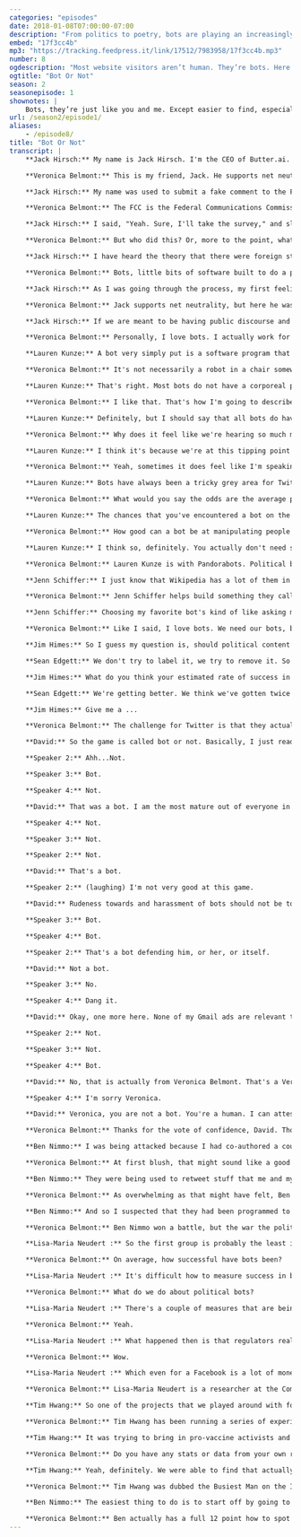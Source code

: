 ```yaml
---
categories: "episodes"
date: 2018-01-08T07:00:00-07:00
description: "From politics to poetry, bots are playing an increasingly visible role in culture. Veronica Belmont investigates the rise of social media bots with Lauren Kunze and Jenn Schiffer. Butter.ai’s Jack Hirsch talks about what happens when your profile is stolen by a political bot. Lisa-Maria Neudert measures how bots influence politics. Ben Nimmo teaches us how to spot and take down bot armies. And Tim Hwang explores how bots can connect us in surprising, and meaningful, new ways."
embed: "17f3cc4b"
mp3: "https://tracking.feedpress.it/link/17512/7983958/17f3cc4b.mp3"
number: 8
ogdescription: "Most website visitors aren’t human. They’re bots. Here’s how to spot them."
ogtitle: "Bot Or Not"
season: 2
seasonepisode: 1
shownotes: |
    Bots, they’re just like you and me. Except easier to find, especially on Twitter. :) [Here’s a handy guide to spotting bots in social media, plus the answers to the bot-or-not quiz you heard on the episode](https://blog.mozilla.org/internetcitizen/2018/01/08/irl-how-to-spot-a-bot/).
url: /season2/episode1/
aliases:
    - /episode8/
title: "Bot Or Not"
transcript: |
    **Jack Hirsch:** My name is Jack Hirsch. I'm the CEO of Butter.ai.

    **Veronica Belmont:** This is my friend, Jack. He supports net neutrality. Except, there's one problem.

    **Jack Hirsch:** My name was used to submit a fake comment to the FCC in favor of repealing net neutrality.

    **Veronica Belmont:** The FCC is the Federal Communications Commission in America. In December, they voted to kill rules that were in place to protect a free and open internet. In the months leading up to the vote the public logged more than 22 million comments on the FCC's website. They were overwhelmingly in favor of keeping those rules intact, but buried within those legitimate comments were millions of fraudulent ones. Comments from dead people, from made-up email addresses. I even saw one from Luke Skywalker. And they come from people like Jack, whose real identities were taken to attack net neutrality with fake messages supporting repeal. Jack only learned about this when the Wall Street Journal contacted him with a very targeted survey.

    **Jack Hirsch:** I said, "Yeah. Sure, I'll take the survey," and slowly walked me down a more and more horrific path where it was like, "Is your name Jack Hirsch?" "Yes, it is." "Are you the CEO of this company?" "Yes, I am." "Is this your home address?" I was like, "Okay, Wall Street Journal you're getting a bit creepy." Then they showed me in the survey a comment that said something along the lines of, "I want to ... I am in favor of repealing this Obama-era overreach of federal government oversight of our telecommunications industry." "Did you submit this comment?" I said, "Absolutely not." It was exactly the opposite.

    **Veronica Belmont:** But who did this? Or, more to the point, what did this?

    **Jack Hirsch:** I have heard the theory that there were foreign state actors using bots to submit comments opposing or in favor of certain bits of legislation.

    **Veronica Belmont:** Bots, little bits of software built to do a programmer's bidding, used in this case, to spam the FCC website.

    **Jack Hirsch:** As I was going through the process, my first feeling was sort of disbelief and then led quickly to you know sort of just confusion and disgust.

    **Veronica Belmont:** Jack supports net neutrality, but here he was on the record saying just the opposite, all thanks to a bot. Now he wonders what else is being influenced by a network of bots. Can we trust that our institutions are hearing from and listening to the actual voice of the people?

    **Jack Hirsch:** If we are meant to be having public discourse and we want to use the internet as a tool to enable that, how do we make that happen in a safe way?

    **Veronica Belmont:** Personally, I love bots. I actually work for a company that makes a bot. When I think of bots, I think of bots that help people suffering from mental health issues. I think of business bots that make for better customer service. Good bots also helped organizations mobilize and gather real submissions from real people during the FCC's net neutrality debate. But the bad bots created a scandal. A story like Jack's makes it easy to hate bots. They tamper with our politics. Russian bots attempted to do just that during the 2016 US federal election. Bots will spam us. Bots will use fake identities and pretend to be us. Bots can go from being friendly minions to evil gremlins with a flick of a virtual switch. So what do we do about our bot problem? I'm Veronica Belmont and welcome to season two of IRL: Online Life is Real Life. An original podcast from Mozilla. Like me, Lauren Kunze works with bots. She's the CEO of Pandorabots and they're the world's largest developer of Chatbots. They've built more than 300,000 of them. We happen to know each other. It's a pretty small community.

    **Lauren Kunze:** A bot very simply put is a software program that runs automated tasks usually on the internet.

    **Veronica Belmont:** It's not necessarily a robot in a chair somewhere spamming me over Twitter?

    **Lauren Kunze:** That's right. Most bots do not have a corporeal presence.

    **Veronica Belmont:** I like that. That's how I'm going to describe it from now on. "This bot does not necessarily have a corporeal presence."

    **Lauren Kunze:** Definitely, but I should say that all bots do have a human behind them who programmed it. Once the program has been written it can be fully automated, so that doesn't mean that there's a human supervising everything, or people at Amazon reading in the middle of the night everything that you're saying to Alexa.

    **Veronica Belmont:** Why does it feel like we're hearing so much more about bots these days than previously?

    **Lauren Kunze:** I think it's because we're at this tipping point with social media in particular, where there have been a lot of automated accounts that are actually having a serious real-world impact, that are affecting policies, and politics.

    **Veronica Belmont:** Yeah, sometimes it does feel like I'm speaking to bots and not to humans. How much of an issue is this for Twitter?

    **Lauren Kunze:** Bots have always been a tricky grey area for Twitter in particular and the reason that I say it's a grey area is because some of the bots were really delightful. There's a poetry bot, and Shakespeare bots, and bots that engage with people that are very clever, but there are also bots that are malicious. This goes back to what we were saying earlier, which is that behind every bot there's a human.

    **Veronica Belmont:** What would you say the odds are the average person online has had a conversation with a bot without even realizing it?

    **Lauren Kunze:** The chances that you've encountered a bot on the internet in your routine internet activity are probably 100%. Whether it's some kind of spam email that you've been sent that was automated, or something retweeting you on Twitter, or a Facebook friend request from a profile that doesn't look real. So this is a very, very pervasive technology.

    **Veronica Belmont:** How good can a bot be at manipulating people's opinions, or political leanings, public policy? Can bots actually influence politics?

    **Lauren Kunze:** I think so, definitely. You actually don't need something that sophisticated to reinforce somebody's opinion. Simply repeating the same thing back to them and making them think that there are a lot of people and forces, because you've automated the spewing out of this rhetoric, can be tremendously powerful.

    **Veronica Belmont:** Lauren Kunze is with Pandorabots. Political bots are simply one kind of many, many kinds of bots you'll find online. Like Lauren mentioned, you're probably interacting with ordinary helpful bots all the time and you might not even know it. Like, have you tried Apple's Siri, or Amazon Echo's Voice Assistant? Those are bots. Hundreds of bots help maintain Wikipedia pages.

    **Jenn Schiffer:** I just know that Wikipedia has a lot of them in action. I know that there are bots that allow them to patrol edits. Let's say a celebrity had passed away, they have a bot that will track that page and flag it as potential for vandalism and revert anything that does happen.

    **Veronica Belmont:** Jenn Schiffer helps build something they call, Handy Bots, over at Glitch.com.

    **Jenn Schiffer:** Choosing my favorite bot's kind of like asking me what my favorite musician is. It changes all the time because there are so many bots for different moods. There are ones that take TV screen caps and add fake captions to it. There is a soft landscapes, which just shows these digital landscapes of pastel colors. There's a lot of bots that remind you to, "Oh, take a break." Like, "Drink some water." I also see bots that people are making to change behaviors in their like workspace. Bots in Slack that when you say, "Hey guys," reminds you, "Maybe don't use guys, it's not inclusive speech," which I think is pretty wild. As we are generating more and more data, we want to democratize that so it can be used for good and bots allow us to automate tasks that we otherwise would be spending precious time doing, instead of democratizing that data, or telling stories of that data. So I think in that sense bots are extremely valuable, especially as we gain more and more data and needs to use it to solve societal problems.

    **Veronica Belmont:** Like I said, I love bots. We need our bots, but because they're so fundamental to our online lives, we have to watch out for how they're subtly influencing us. After the 2016 US election, execs from Twitter were called to the US Congress to discuss their bot problem. It's been suggested that as much as 15% of Twitter users are bots and some of them were trying to game our election. Here's Congressman Jim Himes questioning Sean Edgett from Twitter.

    **Jim Himes:** So I guess my question is, should political content created on the one hand by algorithms, by bots, or by any other form of artificial intelligence, should that be labeled as such, and if that political content is generated by a foreign person, should it be labeled as such?

    **Sean Edgett:** We don't try to label it, we try to remove it. So when we're seeing automated accounts engaged in the activity that we're talking about today, the mass retweets, the mass replies, the mass liking of other tweets, we're removing those actors from the platform and because of the information we have behind the scenes, we can actually connect those accounts often times. So we're not just removing the one, we're removing the collective.

    **Jim Himes:** What do you think your estimated rate of success in removing bots is?

    **Sean Edgett:** We're getting better. We think we've gotten twice as good in the last year. We're challenging four million accounts a week, 450,000 a day.

    **Jim Himes:** Give me a ...

    **Veronica Belmont:** The challenge for Twitter is that they actually want some bots on their platform. Bots increase site traffic and that's obviously good for them, but when you leave the door open to some bots, the bad ones can creep in too. Have you ever been fooled by a bot? Telling the difference between a bot or not can be harder than you think. We quizzed a few people around the office to see how they'd do.

    **David:** So the game is called bot or not. Basically, I just read you a tweet and then you tell me if you think it was written by a bot or an actual human. First one off the top here, why are delis considered to be restaurants? Bot or not?

    **Speaker 2:** Ahh...Not.

    **Speaker 3:** Bot.

    **Speaker 4:** Not.

    **David:** That was a bot. I am the most mature out of everyone in my imaginary circle of friends. Bot or not?

    **Speaker 4:** Not.

    **Speaker 3:** Not.

    **Speaker 2:** Not.

    **David:** That's a bot.

    **Speaker 2:** (laughing) I'm not very good at this game.

    **David:** Rudeness towards and harassment of bots should not be tolerated because it can normalize such behavior in interactions with humans. Bot or not?

    **Speaker 3:** Bot.

    **Speaker 4:** Bot.

    **Speaker 2:** That's a bot defending him, or her, or itself.

    **David:** Not a bot.

    **Speaker 3:** No.

    **Speaker 4:** Dang it.

    **David:** Okay, one more here. None of my Gmail ads are relevant these days. It's like Google doesn't even know me anymore. Bot or not?

    **Speaker 2:** Not.

    **Speaker 3:** Not.

    **Speaker 4:** Bot.

    **David:** No, that is actually from Veronica Belmont. That's a Veronica Belmont tweet.

    **Speaker 4:** I'm sorry Veronica.

    **David:** Veronica, you are not a bot. You're a human. I can attest to that.

    **Veronica Belmont:** Thanks for the vote of confidence, David. Though, I find it oddly flattering that I passed for a bot. How about you at home, were you playing along and trying to guess? How about I toss a few more tweets at you during the episode and you can keep score? Here's one to get us started. Ready? All right, here we go. A Congressman is standing perfectly still in a bolt of lightning. Well, bot or not? Keep track of your guesses and I'll give you the answers at the end of the episode. Aside from spreading propaganda and sowing chaos in online discussions, sometimes a bot army will zero in on individuals. Ben Nimmo knows firsthand what happens when you make a bot angry. He's a Senior Fellow at the Atlantic Council's Digital Forensic Research Lab. DFR Lab for short. His job is to stop bots and anything else from spreading lies. So, of course, he became a target.

    **Ben Nimmo:** I was being attacked because I had co-authored a couple of posts on Russian disinformation in America and I had exposed pro-Russian political botnets and manipulation in America. So what had happened was somebody had taken the profile page of one of my colleagues and created an exact copy of it and then they'd used that account to tweet that I had died that morning. Then they used another botnet to retweet that about 13,000 times. I didn't feel too threatened, but what really got to me was that I started getting messages from my colleagues and from my friends asking if I was okay. They had got scared and that got me increasingly angry and increasingly determined to do something about this. What then happened was the Atlantic Council, of which my team, the DFR Lab is apart, tweeted its own tweets advertising our story on the Russian botnet that we'd identified. They started getting the same treatment from the botnet. They got massive volumes of retweets and very, very quickly. In their case, by the end of the day they had had 106,000 retweets on a single post.

    **Veronica Belmont:** At first blush, that might sound like a good thing, an army of bots promoting your content on social, but that's not what's happening here.

    **Ben Nimmo:** They were being used to retweet stuff that me and my colleagues were tweeting, so that me and my colleagues would see our notifications effectively melting down. It's insane to watch and if you're not aware of what's going on, it's very spooky and it can be quite alarming.

    **Veronica Belmont:** As overwhelming as that might have felt, Ben wasn't about to let these bots get away with harassing him and his team. He fought back.

    **Ben Nimmo:** And so I suspected that they had been programmed to retweet anything which mentioned my Twitter handle, the DFR Lab Twitter handle, and the words, "Bot attack." So I wrote a tweet tagged to Twitter Support saying, "Hey Twitter Support, have you noticed what happens when you tweet about DFR Lab, Bot Attack." So what I was trying to do was build a trap. When I got up in the morning 86,000 bots had taken the bait and had pinged themselves to Twitter Support, but progressively during the day the number or retweets dropped down to about 10,000, which I took to mean that about 76,000 bots had been taken offline. I think we killed a botnet.

    **Veronica Belmont:** Ben Nimmo won a battle, but the war the politicized bots wage against us is much, much larger. Bots have been spotted in all kinds of political places. They were deployed to slander France's then Presidential candidate, Emmanuel Macron. Other bots were launched to increase tensions in Qatar and its neighbors in the Gulf. The Islamic State built an app that automatically spreads Jihadist messages. The infamous Mirai botnet was capable of overloading sites like Reddit and Twitter. They could hold entire platforms ransom, killing conversation altogether. Every day political bots nudge our conversations in whatever direction their programmers desire. Lisa-Maria Neudert works at Oxford University's Computational Propaganda Project. She says, "There are three types of people who make political bots with bad intentions."

    **Lisa-Maria Neudert :** So the first group is probably the least intimidating one. It's just ... It's a couple of hackers. It's techies that enjoy making bots. They just want to play around with them a little bit. Then the second group is the political economy-surrounding bots. For example, our research has found a, for lack of a better work, bot farm in Poland and at this bot farm we're 40 people, fully employed. We're doing that for political parties. We're doing it for the oil industry. We're doing it for the farmer industry. Then the third group is the one that probably scares me the most and that is the deep ideological group that is doing it purposefully to just sow propaganda. Often times state sponsored agencies, often clandestine agencies, that are doing it purposefully to intervene in elections, to influence referendum, and also to change the way that we're having conversations on social media.

    **Veronica Belmont:** On average, how successful have bots been?

    **Lisa-Maria Neudert :** It's difficult how to measure success in bots, but what I can say is that right now for almost any political issue, for almost any political hashtag that we see on Twitter, on Facebook, we have bots that are somehow involved in the conversation and that are somehow manipulating the climate of opinion.

    **Veronica Belmont:** What do we do about political bots?

    **Lisa-Maria Neudert :** There's a couple of measures that are being suggested and that are being discussed right now. I myself, I'm German, and right after the US elections, Angela Merkel actually said, "Guys, watch out for those elections. There are going to be different than anything that we have ever seen. There's going to be propaganda. There's going to be algorithms. There's going to be bots."

    **Veronica Belmont:** Yeah.

    **Lisa-Maria Neudert :** What happened then is that regulators really perceived this as something that they should intervene in. Germany right now is the first western democracy that has actually regulated in response to bots and in response to fake news. It is something that is called the [German]. That by the way is one word in German. It holds social media companies liable for the content that is being posted there. Also, if a bot is posting a piece of fake news content, a piece of defamatory content, and they are now obliged to take that content down, and if they fail to do so within 24 hours upon notice, they face fines of up to 50 million euro.

    **Veronica Belmont:** Wow.

    **Lisa-Maria Neudert :** Which even for a Facebook is a lot of money. Yeah and the problem with those kind of countermeasures, they're really fearful, and really ill-advised. Because I think if Facebook has the incentive to take down whatever kind of content, that is problematic, because otherwise they are facing huge sums that they would have to pay. Then this is going to change the way the political conversation is happening over social media in Germany. That might have an impact on freedom of speech, and that might also have an impact on the general openness of conversations.

    **Veronica Belmont:** Lisa-Maria Neudert is a researcher at the Computational Propaganda Project, which sounds badass. Okay, so you feeling confident in your bot spotting skills? Try this tweet out. "Knock, knock." "Who's there?" "Consequences." "Consequences, who?" "Consequences of global warming." So who's responsible for this joke, a bot or not? I just want to know who's responsible, because this joke is terrible. It's a terrible joke. Politicized bots are threatening activists, trying to swing votes, and are even getting retweeted by President Trump. But what if we gave them less devious tasks? They could be put to work spreading real information on highly charged topics. Bots can make us more informed, instead of more confused.

    **Tim Hwang:** So one of the projects that we played around with for a period of time was using bots to sort of fight disinformation, or misinformation online, and specifically the topic we were working on was sort of anti-vaccine activism. The notion was these bots would kind of float around online and have normal behavior, but as soon as someone said, "Hey, have you seen this link, 'Vaccines might cause autism?'" They would sort of execute countermeasures.

    **Veronica Belmont:** Tim Hwang has been running a series of experiments to see how bots can connect us to each other in more meaningful ways.

    **Tim Hwang:** It was trying to bring in pro-vaccine activists and then point them to people who might just be learning about sort of anti-vaccine conspiracy theories and so the bot would say, "Hey Tim, you should really talk to Veronica. She feels differently about this issue and also you have this friend in common, or these three friends in common, or this person is a friend of a friend." I think what we were really surprised by was the extent to which people really had these sort of deep conversations online that would really go back and forth.

    **Veronica Belmont:** Do you have any stats or data from your own research and experiments about how bots have made new positive connections between people?

    **Tim Hwang:** Yeah, definitely. We were able to find that actually that they were able to increase connections at a much higher rate than before on the order of about 50 to 60% more than they were otherwise connecting and that the sentiment of those were overwhelmingly positive. That was a really interesting kind of result. Now, I think I don't want to over-sell it, right? I think we've had our real big failures, right? Where the bots have gone in and really I think that there's no real statistically significant effect, so jury is still out and I think we're really trying to still figure out what are the factors that make it work and what are the factors that don't make it work.

    **Veronica Belmont:** Tim Hwang was dubbed the Busiest Man on the Internet by Forbes, which they probably meant as a good thing. He's also Director of the Ethics and Governance of the AI Initiative at the MIT Media Lab. All right, friends. Here's one last bot or not challenge, a final tweet for you to decide about. Here we go. Be sure to change your face every 90 days. The longer the better. Made your guess? Okay, you've been very patient and now it's time to finally get some answers. So let's recap. A Congressman is standing perfectly still in a bolt of lightning. Yeah, that was a bot. A drunk bot, maybe, but a bot nonetheless. And the second one, the awful knock-knock joke. Yeah, a bot. Actually, it's a bot that only tells knock-knock jokes using Google auto-complete. And finally, be sure to change your face every 90 days. Bot or not? Human. In fact, it was a tweet from Anil Dash, who you may remember from our free speech episode last season. Now that you've completed three rounds of bot or not, you've probably realized that telling the difference between humans and scraps of software is no easy task. You need more clues, more evidence. There are actually bots on Twitter designed to sniff out other bots. Check out Probabot, for example. It's a project from the Quartz online news site. It scores political tweets to rate the likelihood that they were written by bots. And Ben Nimmo, the destroyer of evil botnets, you heard from earlier, has some tips on how to spot a bot.

    **Ben Nimmo:** The easiest thing to do is to start off by going to the profile page of an account that you suspect might be a bot. And you look at when it was created and you look at how many tweets it's posted since it was created. And normally, for a human user you might find them tweeting maybe 10 or 15 times a day. There are bot accounts out there, which I know, which post over 2,000 times a day. Then you can look at the anonymity. You look at the profile page and you ask, "Does it have a real human name, or does it just have a scramble of letters and numbers? Has it got a profile picture of a human being, or has it got a tree, or a lake, or a mountain?" Then look at the amplification and if all you see is an endless slew of retweets, or of shares from websites, then you've got an account which is behaving like a bot. It's not making its own voice heard. It's making other people's voices heard. So the top three indicators are activity, anonymity, and amplification.

    **Veronica Belmont:** Ben actually has a full 12 point how to spot a bot checklist to read online. There's a link to it in the show notes. Check it out. Whether you're hunting down malicious propaganda bots, or building a better bot to save the world, at the end of the day these marvelous bits of software are just that, software, pieces of code. Bots didn't invent propaganda, or dirty political tricks. Their ability to scale, to scale quickly, and to scale big, that's the risk undermining how we talk to each other. Before you dive into your next Twitter feud, ask yourself, "Am I about to fight a bot?" And if so, is this really a fight worth having? When we go online, those questions about what's real and who is real can feel overwhelming. It's not just about bots impersonating angry mobs either. It's the whole online experience. When we transform into avatars, when we express ourselves with emojis and star ratings, our identities seem to shift, get reimagined. As we dive into season two, that theme, identity, is what will carry us through every episode. Because the internet doesn't just transform society at large, it transforms you and me. All season long the identity crisis that looms at the heart of online lives. If you've been with me since season one, nice to have you back. If you're here for the very first time, don't forget to subscribe. You can find us anywhere you get your shows. If you like the show, let us know. The best way is to leave a rating and a review on Apple Podcasts. IRL is an original podcast from Mozilla, the nonprofit behind the all-new Firefox browser. I'm Veronica Belmont, I'll see you online. Until we catch up again, IRL. Either it's, a bot wrote it and it's bad, because it doesn't make sense, because bots don't have a sense of humor, or it's actually good and I'm just not smart enough to get it, or a person wrote it and they're not funny. Either way, it's terrible. It's really terrible. It's truly, truly terrible. This is what I ... You're getting real Veronica right now. Getting the essence of me. Don't you want that? Don't you want my essence? Why does that sound so gross?
---
```

